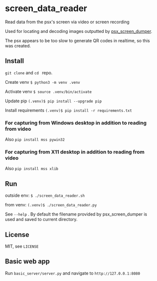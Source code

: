 screen_data_reader
==================

Read data from the psx's screen via video or screen recording

Used for locating and decoding images outputted by [psx_screen_dumper](https://github.com/G4Vi/psx_screen_dumper). 

The psx appears to be too slow to generate QR codes in realtime, so this was created.

## Install

`git clone` and `cd ` repo.

Create venv `$ python3 -m venv .venv`

Activate venv `$ source .venv/bin/activate`

Update pip `(.venv)$ pip install --upgrade pip`

Install requirements `(.venv)$ pip install -r requirements.txt`

### For capturing from Windows desktop in addition to reading from video

Also `pip install mss pywin32`

### For capturing from X11 desktop in addition to reading from video

Also `pip install mss xlib`

## Run

outside env: `$ ./screen_data_reader.sh`

from venv: `(.venv)$ ./screen_data_reader.py`

See `--help` . By default the filename provided by psx_screen_dumper is used and saved to current directory.

## License
MIT, see `LICENSE`

## Basic web app
Run `basic_server/server.py` and navigate to `http://127.0.0.1:8080`